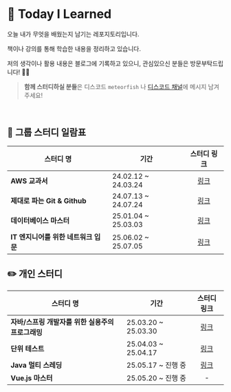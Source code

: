 # 🤔 Today I Learned

오늘 내가 무엇을 배웠는지 남기는 레포지토리입니다.

책이나 강의를 통해 학습한 내용을 정리하고 있습니다.

저의 생각이나 활용 내용은 블로그에 기록하고 있으니, 관심있으신 분들은 방문부탁드립니다! 🙇‍♂️

> **함께 스터디하실 분들**은 디스코드 `meteorfish` 나 [디스코드 채널](https://discord.gg/gK9K2qr4)에 메시지 남겨주세요!

<br/>

## 👥 그룹 스터디 일람표
| 스터디 명 | 기간 | 스터디 링크 |
|---------|-----|:--------:|
| **AWS 교과서** | 24.02.12 ~ 24.03.24 | [링크](https://mud-wanderer-118.notion.site/AWS-ece02fb489db460980e6e88cd3ff74a5?source=copy_link) |
| **제대로 파는 Git & Github** | 24.07.13 ~ 24.07.24 | [링크](https://chivalrous-yard-10d.notion.site/Git-GitHub-37882df72d71409db200fd8b8ba685d5?source=copy_link) |
| **데이터베이스 마스터** | 25.01.04 ~ 25.03.03 | [링크](https://acoustic-rest-b1b.notion.site/16564b4a4ab480ec8556dff4ee610feb?source=copy_link) |
| **IT 엔지니어를 위한 네트워크 입문** | 25.06.02 ~ 25.07.05 | [링크](https://www.notion.so/IT-20a6c9b9848a80a1b1fbf6271dee1330?source=copy_link) |

## ✏️ 개인 스터디
| 스터디 명 | 기간 | 스터디 링크 |
|---------|-----|:--------:|
| **자바/스프링 개발자를 위한 실용주의 프로그래밍** | 25.03.20 ~ 25.03.30 | [링크](https://github.com/mete0rfish/TIL/tree/main/%EC%9E%90%EB%B0%94_%EC%8A%A4%ED%94%84%EB%A7%81_%EA%B0%9C%EB%B0%9C%EC%9E%90%EB%A5%BC_%EC%9C%84%ED%95%9C_%EC%8B%A4%EC%9A%A9%EC%A3%BC%EC%9D%98_%ED%94%84%EB%A1%9C%EA%B7%B8%EB%9E%98%EB%B0%8D)  |
| **단위 테스트** | 25.04.03 ~ 25.04.17 | [링크](https://github.com/mete0rfish/TIL/tree/main/%EB%8B%A8%EC%9C%84_%ED%85%8C%EC%8A%A4%ED%8A%B8) |
| **Java 멀티 스레딩** | 25.05.17 ~ 진행 중 | [링크](https://github.com/mete0rfish/TIL/blob/main/Java/%EB%A9%80%ED%8B%B0%EC%8A%A4%EB%A0%88%EB%94%A9/%EC%A0%95%EB%A6%AC.md) |
| **Vue.js 마스터** | 25.05.20 ~ 진행 중 | - |